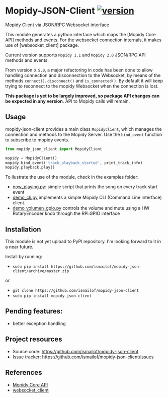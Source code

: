 # Mopidy-JSON-Client [![version](https://img.shields.io/badge/version-0.6.0-blue.svg)](CHANGELOG.md)

Mopidy Client via JSON/RPC Websocket interface

This module generates a python interface which maps the [Mopidy Core API] methods and events.
For the websocket connection internals, it makes use of [websocket_client] package.

Current version supports `Mopidy 1.1` and `Mopidy 2.0` JSON/RPC API methods and events.

From version `0.5.0`, a major refactoring in code has been done to allow handling connection and disconnection to the Websocket, by means of the methods `connect()`. `disconnect()` and `is_connected()`. By default it will keep trying to reconnect to the mopidy Websocket when the connection is lost.

**This package is yet to be largely improved, so package API changes can be expected in any version**. API to Mopidy calls will remain.

## Usage

mopidy-json-client provides a main class `MopidyClient`, which manages the connection and methods to the Mopidy Server.
Use the `bind_event` function to subscribe to mopidy events.

```python
from mopidy_json_client import MopidyClient

mopidy = MopidyClient()
mopidy.bind_event('track_playback_started', print_track_info)
mopidy.playback.play()
```

To ilustrate the use of the module, check in the examples folder:
   - [now_playing.py](examples/now_playing.py): simple script that prints the song on every track start event
   - [demo_cli.py](examples/demo_cli.py) implements a simple Mopidy CLI (Command Line Interface) client.
   - [demo_volumen_gpio.py](./examples/demo_volumen_gpio.py) controls the volume and mute using a HW RotaryEncoder knob through the RPi.GPIO interface

## Installation

This module is not yet upload to PyPI repository. I'm looking forward to it in a near future.

Install by running:
- `sudo pip install https://github.com/ismailof/mopidy-json-client/archive/master.zip`

or
- `git clone https://github.com/ismailof/mopidy-json-client`
- `sudo pip install mopidy-json-client`

## Pending features:
  - better exception handling

## Project resources

- Source code: <https://github.com/ismailof/mopidy-json-client>
- Issue tracker: <https://github.com/ismailof/mopidy-json-client/issues>

## References
- [Mopidy Core API](https://mopidy.readthedocs.org/en/latest/api/core)
- [websocket_client](https://github.com/liris/websocket_client)